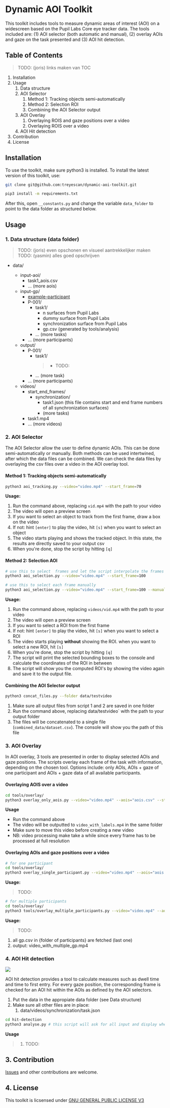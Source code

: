# Dynamic AOI Toolkit

This toolkit includes tools to measure dynamic areas of interest (AOI) on a widescreen based on the Pupil Labs Core eye tracker data. The tools included are: (1) AOI selector (both automatic and manual), (2) overlay AOIs and gaze on the task presented and (3) AOI hit detection.

## Table of Contents

> TODO: (joris) links maken van TOC

1. Installation
1. Usage
   1. Data structure
   1. AOI Selector
      1. Method 1: Tracking objects semi-automatically
      1. Method 2: Selection ROI
      1. Combining the AOI Selector output
   1. AOI Overlay
      1. Overlaying ROIS and gaze positions over a video
      1. Overlaying ROIS over a video
   1. AOI Hit detection
1. Contribution
1. License

## Installation

To use the toolkit, make sure python3 is installed. To install the latest version of this toolkit, use:

```bash
git clone git@github.com:treyescan/dynamic-aoi-toolkit.git

pip3 install -m requirements.txt
```

After this, open `__constants.py` and change the variable `data_folder` to point to the data folder as structured below.

## Usage

### 1. Data structure (data folder)

> TODO: (joris) even opschonen en visueel aantrekkelijker maken
> TODO: (yasmin) alles goed opschrijven

- data/

  - input-aoi/
    - task1_aois.csv
    - ... (more aois)
  - input-gp/
    - [example-participant](/data/input-gp/example-participant/README.md)
    - P-001/
      - task1/
        - n surfaces from Pupil Labs
        - dummy surface from Pupil Labs
        - synchronization surface from Pupil Labs
        - gp.csv (generated by tools/analysis)
      - ... (more tasks)
    - ... (more participants)
  - output/
    - P-001/
      - task1/
        > - TODO:
      - ... (more task)
    - ... (more participants)
  - videos/
    - start_end_frames/
      - synchronization/
        - task1.json (this file contains start and end frame numbers of all synchronization surfaces)
        - (more tasks)
    - task1.mp4
    - ... (more videos)

### 2. AOI Selector

The AOI Selector allow the user to define dynamic AOIs. This can be done semi-automatically or manually. Both methods can be used intertwined, after which the data files can be combined. We can check the data files by overlaying the csv files over a video in the AOI overlay tool.

#### Method 1: Tracking objects semi-automatically

```bash
python3 aoi_tracking.py --video="video.mp4" --start_frame=70
```

**Usage:**

1. Run the command above, replacing `vid.mp4` with the path to your video
1. The video will open a preview screen
1. If you want to select an object to track from the first frame, draw a box on the video
1. If not: hint `[enter]` to play the video, hit `[s]` when you want to select an object
1. The video starts playing and shows the tracked object. In this state, the results are directly saved to your output csv
1. When you're done, stop the script by hitting `[q]`

#### Method 2: Selection AOI

```bash
# use this to select  frames and let the script interpolate the frames in between
python3 aoi_selection.py --video="video.mp4" --start_frame=100

# use this to select each frame manually
python3 aoi_selection.py --video="video.mp4" --start_frame=100 --manual
```

**Usage:**

1. Run the command above, replacing `videos/vid.mp4` with the path to your video
1. The video will open a preview screen
1. If you want to select a ROI from the first frame
1. If not: hint `[enter]` to play the video, hit `[s]` when you want to select a ROI
1. The video starts playing **without** showing the ROI. when you want to select a new ROI, hit `[s]`
1. When you're done, stop the script by hitting `[q]`
1. The script will print the selected bounding boxes to the console and calculate the coordinates of the ROI in between
1. The script will show you the computed ROI's by showing the video again and save it to the output file.

#### Combining the AOI Selector output

```bash
python3 concat_files.py --folder data/testvideo
```

1. Make sure all output files from script 1 and 2 are saved in one folder
1. Run the command above, replacing data/testvideo` with the path to your output folder
1. The files will be concatenated to a single file (`combined_data/dataset.csv`). The console will show you the path of this file

### 3. AOI Overlay

In AOI overlay, 3 tools are presented in order to display selected AOIs and gaze positions. The scripts overlay each frame of the task with information, depending on the chosen tool. Options include: only AOIs, AOIs + gaze of one participant and AOIs + gaze data of all available participants.

#### Overlaying AOIS over a video

```bash
cd tools/overlay/
python3 overlay_only_aois.py --video="video.mp4" --aois="aois.csv" --start_frame=1000
```

**Usage**

- Run the command above
- The video will be outputted to `video_with_labels.mp4` in the same folder
- Make sure to move this video before creating a new video
- NB: video processing make take a while since every frame has to be processed at full resolution

#### Overlaying AOIs and gaze positions over a video

```bash
# for one participant
cd tools/overlay/
python3 overlay_single_participant.py --video="video.mp4" --aois="aois.csv" --participant="{folder to particpant}" --start_frame=800
```

**Usage:**

> TODO:

```bash
# for multiple participants
cd tools/overlay/
python3 tools/overlay_multiple_participants.py --video="video.mp4" --aois="aois.csv" --deel="{folder of participants}" --start_frame=800
```

**Usage:**

> TODO:

1. all gp.csv in {folder of participants} are fetched (last one)
1. output: video_with_multiple_gp.mp4

### 4. AOI Hit detection

<img src="flowchart.jpeg" />

AOI hit detection provides a tool to calculate measures such as dwell time and time to first entry. For every gaze position, the corresponding frame is checked for an AOI hit within the AOIs as defined by the AOI selectors.

1. Put the data in the appropiate data folder (see Data structure)
1. Make sure all other files are in place:
   1. data/videos/synchronization/task.json

```bash
cd hit-detection
python3 analyse.py # this script will ask for all input and display where the output files are saved
```

**Usage**

> 1. TODO:

## 3. Contribution

[Issues](https://github.com/treyescan/dynamic-aoi-toolkit/issues/new) and other contributions are welcome.

## 4. License

This toolkit is licsensed under [GNU GENERAL PUBLIC LICENSE V3](/LICENSE)
